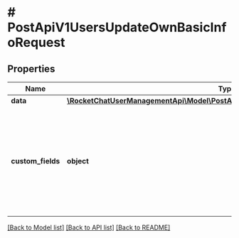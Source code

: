 # # PostApiV1UsersUpdateOwnBasicInfoRequest

## Properties

Name | Type | Description | Notes
------------ | ------------- | ------------- | -------------
**data** | [**\RocketChatUserManagementApi\Model\PostApiV1UsersUpdateOwnBasicInfoRequestData**](PostApiV1UsersUpdateOwnBasicInfoRequestData.md) |  |
**custom_fields** | **object** | Any custom fields the user should have on their account. You must define the custom fields in the workspace settings. | [optional]

[[Back to Model list]](../../README.md#models) [[Back to API list]](../../README.md#endpoints) [[Back to README]](../../README.md)
